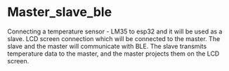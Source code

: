 # Master_slave_ble
Connecting a temperature sensor - LM35 to esp32 and it will be used as a slave. LCD screen connection which will be connected to the master. The slave and the master will communicate with  BLE. The slave transmits temperature data to the master, and the master projects them on the LCD screen.

